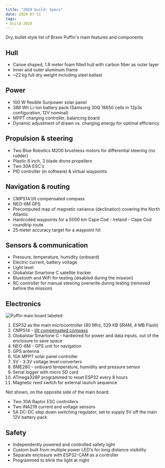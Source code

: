 ```yaml
---
title: "2020 build: Specs"
date: 2020-07-11
tags:
- build-2020
---
```


Dry, bullet style list of Brave Puffin's main features and components

<!--more-->

## Hull
* Canoe shaped, 1.8 meter foam filled hull with carbon fiber as outer layer
* Inner and outer aluminum frame
* ~22 kg full dry weight including steel ballast

## Power
* 100 W flexible Sunpower solar panel
* 388 Wh Li-Ion battery pack (Samsung 30Q 18650 cells in 12p3s configuration, 12V nominal)
* MPPT charging controller, balancing board
* Dynamic adjustment of drawn vs. charging energy for optimal efficiency

## Propulsion & steering
* Two Blue Robotics M200 brushless motors for differential steering (no rudder)
* Plastic 6 inch, 3 blade drone propellers
* Two 30A ESC's
* PID controller (in software) & virtual waypoints

## Navigation & routing
* CMPS14 tilt compensated compass
* NEO-6M GPS
* Precomputed map of magnetic variance (declination) covering the North Atlantic
* Hardcoded waypoints for a 5000 km Cape Cod - Ireland - Cape Cod roundtrip route
* 25 meter accuracy target for a waypoint hit

## Sensors & communication
* Pressure, temperature, humidity (onboard)
* Electric current, battery voltage
* Light level
* Globalstar Smartone C satellite tracker
* Bluetooth and WiFi for testing (disabled during the mission)
* RC controller for manual steering overwrite during testing (removed before the mission)

## Electronics

![Puffin main board labeled](/img/2020-puffin-board-labeled.jpg#medium)

1. ESP32 as the main microcontroller (80 Mhz, 529 KB SRAM, 4 MB Flash)
2. CMPS14 - [tilt compensated compass](/posts/steering)
3. Globalstar Smartone C - hardwired for power and data inputs, out of the enclosure to save space
4. NEO-6M - GPS unit for navigation
5. GPS antenna
6. 10A MPPT solar panel controller
7. 5V - 3.3V voltage level converters
8. BME280 - onboard temperature, humidity and pressure sensor
9. Serial logger with micro SD card
10. ATmega328P programmed to reset ESP32 every 8 hours
11. Magnetic reed switch for external launch sequence

Not shown, on the opposite side of the main board:

* Two 30A Raptor ESC controllers
* Two INA219 current and voltage sensors
* 5A DC-DC step down switching regulator, set to supply 5V off the main 12V battery pack

## Safety
* Independently powered and controlled safety light
* Custom built from multiple power LED's for long distance visibility
* Separate enclosure with ESP32-CAM as a controller
* Programmed to blink the light at night


